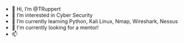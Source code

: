 - 👋 Hi, I’m @TRuppert
- 👀 I’m interested in Cyber Security
- 🌱 I’m currently learning Python, Kali Linux, Nmap, Wireshark, Nessus 
- 💞 I'm currently looking for a mentor!
- 📫 

<!---
TRuppert/TRuppert is a ✨ special ✨ repository because its `README.md` (this file) appears on your GitHub profile.
You can click the Preview link to take a look at your changes.
--->
